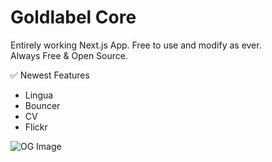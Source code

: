 # Goldlabel Core

Entirely working Next.js App. Free to use and modify as ever.  
Always Free & Open Source.

✅ Newest Features

- Lingua
- Bouncer
- CV
- Flickr

![OG Image](https://goldlabel.pro/png/cartridges/lingua.png)
